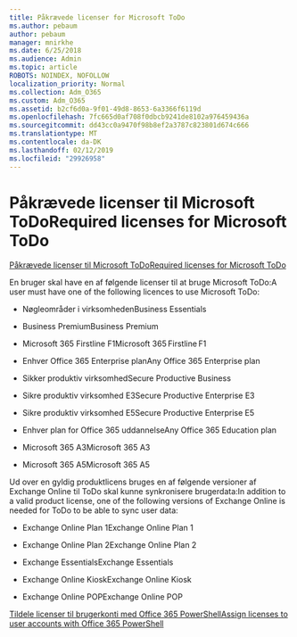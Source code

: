 ```yaml
---
title: Påkrævede licenser for Microsoft ToDo
ms.author: pebaum
author: pebaum
manager: mnirkhe
ms.date: 6/25/2018
ms.audience: Admin
ms.topic: article
ROBOTS: NOINDEX, NOFOLLOW
localization_priority: Normal
ms.collection: Adm_O365
ms.custom: Adm_O365
ms.assetid: b2cf6d0a-9f01-49d8-8653-6a3366f6119d
ms.openlocfilehash: 7fc665d0af708f0dbcb9241de8102a976459436a
ms.sourcegitcommit: dd43cc0a9470f98b8ef2a3787c823801d674c666
ms.translationtype: MT
ms.contentlocale: da-DK
ms.lasthandoff: 02/12/2019
ms.locfileid: "29926958"
---
```

# <a name="required-licenses-for-microsoft-todo"></a><span data-ttu-id="dc0a7-102">Påkrævede licenser til Microsoft ToDo</span><span class="sxs-lookup"><span data-stu-id="dc0a7-102">Required licenses for Microsoft ToDo</span></span>

[<span data-ttu-id="dc0a7-103">Påkrævede licenser til Microsoft ToDo</span><span class="sxs-lookup"><span data-stu-id="dc0a7-103">Required licenses for Microsoft ToDo</span></span>](https://support.office.com/article/381e9d1b-c500-49b5-973e-890fd86528d7.aspx)
  
<span data-ttu-id="dc0a7-104">En bruger skal have en af følgende licenser til at bruge Microsoft ToDo:</span><span class="sxs-lookup"><span data-stu-id="dc0a7-104">A user must have one of the following licences to use Microsoft ToDo:</span></span>
  
- <span data-ttu-id="dc0a7-105">Nøgleområder i virksomheden</span><span class="sxs-lookup"><span data-stu-id="dc0a7-105">Business Essentials</span></span>
    
- <span data-ttu-id="dc0a7-106">Business Premium</span><span class="sxs-lookup"><span data-stu-id="dc0a7-106">Business Premium</span></span>
    
- <span data-ttu-id="dc0a7-107">Microsoft 365 Firstline F1</span><span class="sxs-lookup"><span data-stu-id="dc0a7-107">Microsoft 365 Firstline F1</span></span>
    
- <span data-ttu-id="dc0a7-108">Enhver Office 365 Enterprise plan</span><span class="sxs-lookup"><span data-stu-id="dc0a7-108">Any Office 365 Enterprise plan</span></span>
    
- <span data-ttu-id="dc0a7-109">Sikker produktiv virksomhed</span><span class="sxs-lookup"><span data-stu-id="dc0a7-109">Secure Productive Business</span></span>
    
- <span data-ttu-id="dc0a7-110">Sikre produktiv virksomhed E3</span><span class="sxs-lookup"><span data-stu-id="dc0a7-110">Secure Productive Enterprise E3</span></span>
    
- <span data-ttu-id="dc0a7-111">Sikre produktiv virksomhed E5</span><span class="sxs-lookup"><span data-stu-id="dc0a7-111">Secure Productive Enterprise E5</span></span>
    
- <span data-ttu-id="dc0a7-112">Enhver plan for Office 365 uddannelse</span><span class="sxs-lookup"><span data-stu-id="dc0a7-112">Any Office 365 Education plan</span></span>
    
- <span data-ttu-id="dc0a7-113">Microsoft 365 A3</span><span class="sxs-lookup"><span data-stu-id="dc0a7-113">Microsoft 365 A3</span></span>
    
- <span data-ttu-id="dc0a7-114">Microsoft 365 A5</span><span class="sxs-lookup"><span data-stu-id="dc0a7-114">Microsoft 365 A5</span></span>
    
<span data-ttu-id="dc0a7-115">Ud over en gyldig produktlicens bruges en af følgende versioner af Exchange Online til ToDo skal kunne synkronisere brugerdata:</span><span class="sxs-lookup"><span data-stu-id="dc0a7-115">In addition to a valid product license, one of the following versions of Exchange Online is needed for ToDo to be able to sync user data:</span></span> 
  
- <span data-ttu-id="dc0a7-116">Exchange Online Plan 1</span><span class="sxs-lookup"><span data-stu-id="dc0a7-116">Exchange Online Plan 1</span></span>
    
- <span data-ttu-id="dc0a7-117">Exchange Online Plan 2</span><span class="sxs-lookup"><span data-stu-id="dc0a7-117">Exchange Online Plan 2</span></span>
    
- <span data-ttu-id="dc0a7-118">Exchange Essentials</span><span class="sxs-lookup"><span data-stu-id="dc0a7-118">Exchange Essentials</span></span>
    
- <span data-ttu-id="dc0a7-119">Exchange Online Kiosk</span><span class="sxs-lookup"><span data-stu-id="dc0a7-119">Exchange Online Kiosk</span></span>
    
- <span data-ttu-id="dc0a7-120">Exchange Online POP</span><span class="sxs-lookup"><span data-stu-id="dc0a7-120">Exchange Online POP</span></span>
    
[<span data-ttu-id="dc0a7-121">Tildele licenser til brugerkonti med Office 365 PowerShell</span><span class="sxs-lookup"><span data-stu-id="dc0a7-121">Assign licenses to user accounts with Office 365 PowerShell</span></span>](https://docs.microsoft.com/office365/enterprise/powershell/assign-licenses-to-user-accounts-with-office-365-powershell )
  

